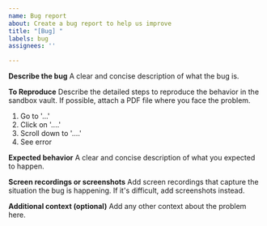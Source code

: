 ```yaml
---
name: Bug report
about: Create a bug report to help us improve
title: "[Bug] "
labels: bug
assignees: ''

---
```


<!--- Please note: we consider a problem as a bug only if it can be reproducible in the sandbox vault where only PDF++ (and other relevant plugins if any) are enabled. If this is not the case, ask a question in the GitHub Discussions: https://github.com/RyotaUshio/obsidian-pdf-plus/discussions --->

**Describe the bug**
A clear and concise description of what the bug is.

**To Reproduce**
Describe the detailed steps to reproduce the behavior in the sandbox vault. If possible, attach a PDF file where you face the problem.

1. Go to '...'
2. Click on '....'
3. Scroll down to '....'
4. See error

**Expected behavior**
A clear and concise description of what you expected to happen.

**Screen recordings or screenshots**
Add screen recordings that capture the situation the bug is happening. If it's difficult, add screenshots instead.

**Additional context (optional)**
Add any other context about the problem here.

